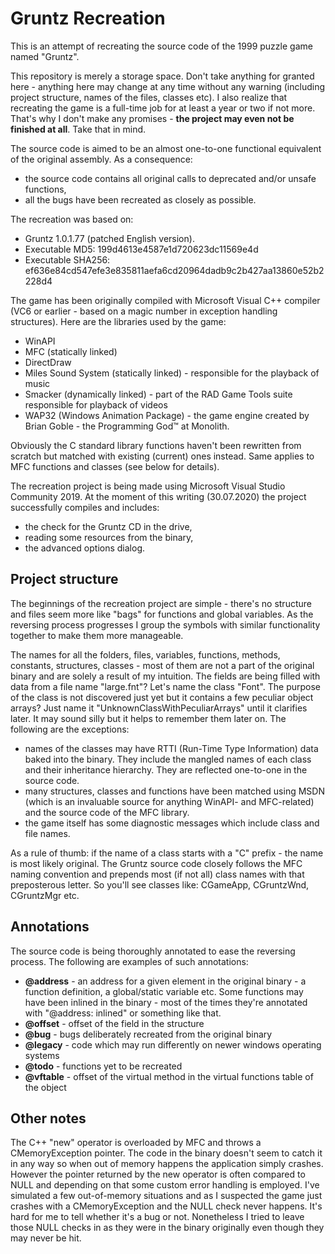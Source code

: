 # Gruntz Recreation

This is an attempt of recreating the source code of the 1999 puzzle game named "Gruntz".

This repository is merely a storage space. Don't take anything for granted here - anything here may change at any time without any warning (including project structure, names of the files, classes etc). I also realize that recreating the game is a full-time job for at least a year or two if not more. That's why I don't make any promises - **the project may even not be finished at all**. Take that in mind.

The source code is aimed to be an almost one-to-one functional equivalent of the original assembly. As a consequence:
* the source code contains all original calls to deprecated and/or unsafe functions,
* all the bugs have been recreated as closely as possible.

The recreation was based on: 
* Gruntz 1.0.1.77 (patched English version).
* Executable MD5: 199d4613e4587e1d720623dc11569e4d
* Executable SHA256: ef636e84cd547efe3e835811aefa6cd20964dadb9c2b427aa13860e52b2228d4

The game has been originally compiled with Microsoft Visual C++ compiler (VC6 or earlier - based on a magic number in exception handling structures). Here are the libraries used by the game:
* WinAPI
* MFC (statically linked)
* DirectDraw
* Miles Sound System (statically linked) - responsible for the playback of music
* Smacker (dynamically linked) - part of the RAD Game Tools suite responsible for playback of videos
* WAP32 (Windows Animation Package) - the game engine created by Brian Goble - the Programming God:tm: at Monolith.

Obviously the C standard library functions haven't been rewritten from scratch but matched with existing (current) ones instead. Same applies to MFC functions and classes (see below for details).

The recreation project is being made using Microsoft Visual Studio Community 2019. At the moment of this writing (30.07.2020) the project successfully compiles and includes:
* the check for the Gruntz CD in the drive,
* reading some resources from the binary,
* the advanced options dialog.

## Project structure

The beginnings of the recreation project are simple - there's no structure and files seem more like "bags" for functions and global variables. As the reversing process progresses I group the symbols with similar functionality together to make them more manageable.

The names for all the folders, files, variables, functions, methods, constants, structures, classes - most of them are not a part of the original binary and are solely a result of my intuition. The fields are being filled with data from a file name "large.fnt"? Let's name the class "Font". The purpose of the class is not discovered just yet but it contains a few peculiar object arrays? Just name it "UnknownClassWithPeculiarArrays" until it clarifies later. It may sound silly but it helps to remember them later on. The following are the exceptions:
* names of the classes may have RTTI (Run-Time Type Information) data baked into the binary. They include the mangled names of each class and their inheritance hierarchy. They are reflected one-to-one in the source code.
* many structures, classes and functions have been matched using MSDN (which is an invaluable source for anything WinAPI- and MFC-related) and the source code of the MFC library.
* the game itself has some diagnostic messages which include class and file names.

As a rule of thumb: if the name of a class starts with a "C" prefix - the name is most likely original. The Gruntz source code closely follows the MFC naming convention and prepends most (if not all) class names with that preposterous letter. So you'll see classes like: CGameApp, CGruntzWnd, CGruntzMgr etc.

## Annotations

The source code is being thoroughly annotated to ease the reversing process. The following are examples of such annotations:
* **@address** - an address for a given element in the original binary - a function definition, a global/static variable etc. Some functions may have been inlined in the binary - most of the times they're annotated with "@address: inlined" or something like that.
* **@offset** - offset of the field in the structure
* **@bug** - bugs deliberately recreated from the original binary
* **@legacy** - code which may run differently on newer windows operating systems
* **@todo** - functions yet to be recreated
* **@vftable** - offset of the virtual method in the virtual functions table of the object

## Other notes


The C++ "new" operator is overloaded by MFC and throws a CMemoryException pointer. The code in the binary doesn't seem to catch it in any way so when out of memory happens the application simply crashes. However the pointer returned by the new operator is often compared to NULL and depending on that some custom error handling is employed. I've simulated a few out-of-memory situations and as I suspected the game just crashes with a CMemoryException and the NULL check never happens. It's hard for me to tell whether it's a bug or not. Nonetheless I tried to leave those NULL checks in as they were in the binary originally even though they may never be hit.